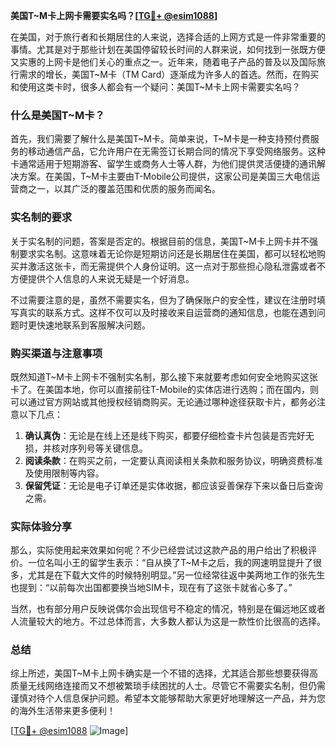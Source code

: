 **美国T~M卡上网卡需要实名吗？[[TG💪+ @esim1088](https://t.me/s/esim1088)]**

在美国，对于旅行者和长期居住的人来说，选择合适的上网方式是一件非常重要的事情。尤其是对于那些计划在美国停留较长时间的人群来说，如何找到一张既方便又实惠的上网卡是他们关心的重点之一。近年来，随着电子产品的普及以及国际旅行需求的增长，美国T~M卡（TM Card）逐渐成为许多人的首选。然而，在购买和使用这类卡时，很多人都会有一个疑问：美国T~M卡上网卡需要实名吗？

### 什么是美国T~M卡？

首先，我们需要了解什么是美国T~M卡。简单来说，T~M卡是一种支持预付费服务的移动通信产品，它允许用户在无需签订长期合同的情况下享受网络服务。这种卡通常适用于短期游客、留学生或商务人士等人群，为他们提供灵活便捷的通讯解决方案。在美国，T~M卡主要由T-Mobile公司提供，这家公司是美国三大电信运营商之一，以其广泛的覆盖范围和优质的服务而闻名。

### 实名制的要求

关于实名制的问题，答案是否定的。根据目前的信息，美国T~M卡上网卡并不强制要求实名制。这意味着无论你是短期访问还是长期居住在美国，都可以轻松地购买并激活这张卡，而无需提供个人身份证明。这一点对于那些担心隐私泄露或者不方便提供个人信息的人来说无疑是一个好消息。

不过需要注意的是，虽然不需要实名，但为了确保账户的安全性，建议在注册时填写真实的联系方式。这样不仅可以及时接收来自运营商的通知信息，也能在遇到问题时更快速地联系到客服解决问题。

### 购买渠道与注意事项

既然知道T~M卡上网卡不强制实名制，那么接下来就要考虑如何安全地购买这张卡了。在美国本地，你可以直接前往T-Mobile的实体店进行选购；而在国内，则可以通过官方网站或其他授权经销商购买。无论通过哪种途径获取卡片，都务必注意以下几点：

1. **确认真伪**：无论是在线上还是线下购买，都要仔细检查卡片包装是否完好无损，并核对序列号等关键信息。
2. **阅读条款**：在购买之前，一定要认真阅读相关条款和服务协议，明确资费标准及使用限制等内容。
3. **保留凭证**：无论是电子订单还是实体收据，都应该妥善保存下来以备日后查询之需。

### 实际体验分享

那么，实际使用起来效果如何呢？不少已经尝试过这款产品的用户给出了积极评价。一位名叫小王的留学生表示：“自从换了T~M卡之后，我的网速明显提升了很多，尤其是在下载大文件的时候特别明显。”另一位经常往返中美两地工作的张先生也提到：“以前每次出国都要换当地SIM卡，现在有了这张卡就省心多了。”

当然，也有部分用户反映说偶尔会出现信号不稳定的情况，特别是在偏远地区或者人流量较大的地方。不过总体而言，大多数人都认为这是一款性价比很高的选择。

### 总结

综上所述，美国T~M卡上网卡确实是一个不错的选择，尤其适合那些想要获得高质量无线网络连接而又不想被繁琐手续困扰的人士。尽管它不需要实名制，但仍需谨慎对待个人信息保护问题。希望本文能够帮助大家更好地理解这一产品，并为您的海外生活带来更多便利！

[[TG💪+ @esim1088](https://t.me/s/esim1088) ![Image](https://i.postimg.cc/4NQfJmqS/Snipaste-2025-05-13-00-14-12.png)]